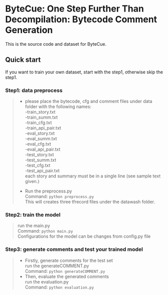 # ByteCue: One Step Further Than Decompilation: Bytecode Comment Generation

This is the source code and dataset for ByteCue. 

## Quick start
If you want to train your own dataset, start with the step1, otherwise skip the step1.
### Step1: data preprocess
> + please place the bytecode, cfg and comment files under data folder with the following names:<br>
>-train_story.txt <br>
>-train_summ.txt <br>
-train_cfg.txt <br>
-train_api_pair.txt <br>
-eval_story.txt <br>
-eval_summ.txt <br>
-eval_cfg.txt <br>
-eval_api_pair.txt <br>
-test_story.txt <br>
-test_summ.txt <br>
-test_cfg.txt <br>
-test_api_pair.txt <br>
> each story and summary must be in a single line (see sample text given.)
>
> + Run the preprocess.py <br>
Command: ```python preprocess.py```<br>
This will creates three tfrecord files under the datawash folder.

### Step2: train the model
> run the main.py <br>
Command: ```python main.py``` <br>
Configurations for the model can be changes from config.py file

### Step3: generate comments and test your trained model
> + Firstly, generate comments for the test set <br>
> run the generateCOMMENT.py <br>
> Command: ```python generateCOMMENT.py```
> + Then, evaluate the generated comments<br>
> run the evaluation.py <br>
> Command: ```python evaluation.py```
